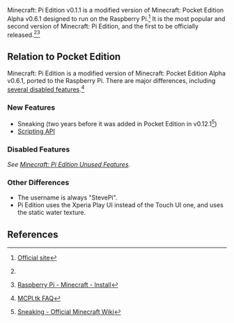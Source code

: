 Minecraft: Pi Edition v0.1.1 is a modified version of Minecraft: Pocket
Edition Alpha v0.6.1 designed to run on the Raspberry Pi.[^1] It is the
most popular and second version of Minecraft: Pi Edition, and the first
to be officially released.[^2][^3]

## Relation to Pocket Edition

Minecraft: Pi Edition is a modified version of Minecraft: Pocket Edition
Alpha v0.6.1, ported to the Raspberry Pi. There are major differences,
including [several disabled
features](Minecraft:_Pi_Edition_Unused_Features "wikilink").[^4]

### New Features

- Sneaking (two years before it was added in Pocket Edition in
  v0.12.1[^5])
- [Scripting API](Minecraft:_Pi_Edition_Scripting_API "wikilink")

### Disabled Features

*See [Minecraft: Pi Edition Unused
Features](Minecraft:_Pi_Edition_Unused_Features "wikilink").*

### Other Differences

- The username is always "StevePi".
- Pi Edition uses the Xperia Play UI instead of the Touch UI one, and
  uses the static water texture.

## References

[^1]: [Official site](https://www.minecraft.net/en-us/edition/pi)

[^2]:

[^3]: [Raspberry Pi - Minecraft -
    Install](https://www.stuffaboutcode.com/2013/02/raspberry-pi-minecraft-install.html)

[^4]: [MCPI.tk FAQ](https://mcpi.tk/faq.html)

[^5]: [Sneaking - Official Minecraft
    Wiki](https://minecraft.gamepedia.com/Sneaking#History)